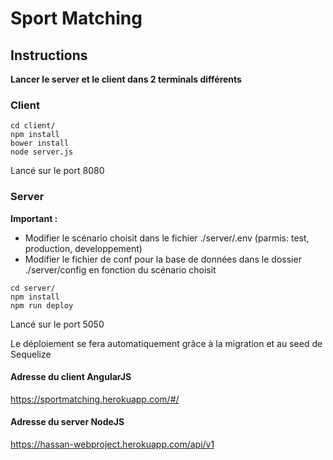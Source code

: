 # Sport Matching 



## Instructions  



**Lancer le server et le client dans 2 terminals différents**



### Client

```shell
cd client/
npm install
bower install
node server.js
```

Lancé sur le port 8080

### Server 

**Important :** 

* Modifier le scénario choisit dans le fichier ./server/.env (parmis: test, production, developpement)
* Modifier le fichier de conf pour la base de données dans le dossier ./server/config en fonction du scénario choisit

```shell
cd server/ 
npm install 
npm run deploy
```

Lancé sur le port 5050

Le déploiement se fera automatiquement grâce à la migration et au seed de Sequelize



#### Adresse du client AngularJS 

https://sportmatching.herokuapp.com/#/

#### Adresse du server NodeJS

https://hassan-webproject.herokuapp.com/api/v1
